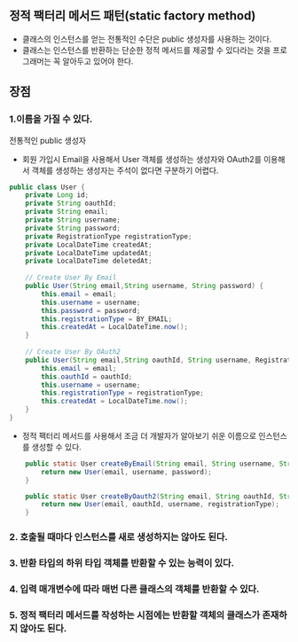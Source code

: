 ## 정적 팩터리 메서드 패턴(static factory method)

- 클래스의 인스턴스를 얻는 전통적인 수단은 public 생성자를 사용하는 것이다.
- 클래스는 인스턴스를 반환하는 단순한 정적 메서드를 제공할 수 있다라는 것을 프로그래머는 꼭 알아두고 있어야 한다.

## 장점
### 1.이름을 가질 수 있다.

전통적인 public 생성자
- 회원 가입시 Email을 사용해서 User 객체를 생성하는 생성자와 OAuth2를 이용해서 객체를 생성하는 생성자는 주석이 없다면 구분하기 어렵다.

```java
public class User {
    private Long id;
    private String oauthId;
    private String email;
    private String username;
    private String password;
    private RegistrationType registrationType;
    private LocalDateTime createdAt;
    private LocalDateTime updatedAt;
    private LocalDateTime deletedAt;
    
    // Create User By Email
    public User(String email,String username, String password) {
        this.email = email;
        this.username = username;
        this.password = password;
        this.registrationType = BY_EMAIL;
        this.createdAt = LocalDateTime.now();
    }
    
    // Create User By OAuth2
    public User(String email,String oauthId, String username, RegistrationType registrationType) {
        this.email = email;
        this.oauthId = oauthId;
        this.username = username;
        this.registrationType = registrationType;
        this.createdAt = LocalDateTime.now();
    }
}
```
- 정적 팩터리 메서드를 사용해서 조금 더 개발자가 알아보기 쉬운 이름으로 인스턴스를 생성할 수 있다.
```java
    public static User createByEmail(String email, String username, String password) {
        return new User(email, username, password);
    }

    public static User createByOauth2(String email, String oauthId, String username, RegistrationType registrationType) {
        return new User(email, oauthId, username, registrationType);
    }
```

### 2. 호출될 때마다 인스턴스를 새로 생성하지는 않아도 된다.
### 3. 반환 타입의 하위 타입 객체를 반환할 수 있는 능력이 있다.
### 4. 입력 매개변수에 따라 매번 다른 클래스의 객체를 반환할 수 있다.
### 5. 정적 팩터리 메서드를 작성하는 시점에는 반환할 객체의 클래스가 존재하지 않아도 된다.
  
